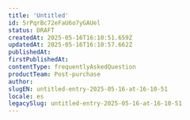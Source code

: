 ```yaml
---
title: 'Untitled'
id: 5rPqrBc72eFaU6o7yGAUel
status: DRAFT
createdAt: 2025-05-16T16:10:51.659Z
updatedAt: 2025-05-16T16:10:57.662Z
publishedAt: 
firstPublishedAt: 
contentType: frequentlyAskedQuestion
productTeam: Post-purchase
author: 
slugEN: untitled-entry-2025-05-16-at-16-10-51
locale: es
legacySlug: untitled-entry-2025-05-16-at-16-10-51
---
```



